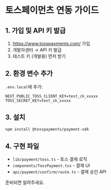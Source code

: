 # 토스페이먼츠 연동 가이드

## 1. 가입 및 API 키 발급

1. https://www.tosspayments.com/ 가입
2. 개발자센터 → API 키 발급
3. 테스트 키 (개발용) 먼저 받기

## 2. 환경 변수 추가

`.env.local`에 추가:
```
NEXT_PUBLIC_TOSS_CLIENT_KEY=test_ck_xxxxx
TOSS_SECRET_KEY=test_sk_xxxxx
```

## 3. 설치

```bash
npm install @tosspayments/payment-sdk
```

## 4. 구현 파일

- `lib/payment/toss.ts` - 토스 결제 로직
- `components/TossPayment.tsx` - 결제 UI
- `api/payment/confirm/route.ts` - 결제 승인 API

준비되면 알려주세요.
